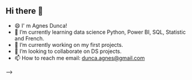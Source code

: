 ## Hi there 👋

- 😄 I' m Agnes Dunca!
- 🌱 I’m currently learning data science Python, Power BI, SQL, Statistic and French.
- 🔭 I’m currently working on my first projects.
- 👯 I’m looking to collaborate on DS projects.
- 📫 How to reach me email: dunca.agnes@gmail.com

-->
